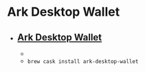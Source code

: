 # Ark Desktop Wallet
- [Ark Desktop Wallet](https://ark.io/)
  - 
  - 
  - `brew cask install ark-desktop-wallet`
